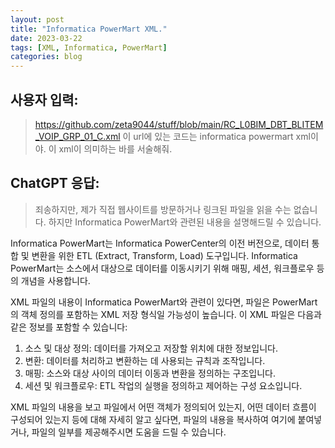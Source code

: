 ```yaml
---
layout: post
title: "Informatica PowerMart XML."
date: 2023-03-22
tags: [XML, Informatica, PowerMart]
categories: blog
---
```


## 사용자 입력:
> https://github.com/zeta9044/stuff/blob/main/RC_L0BIM_DBT_BLITEM_VOIP_GRP_01_C.xml  이 url에 있는 코드는 informatica powermart xml이야. 이 xml이 의미하는 바를 서술해줘.

## ChatGPT 응답:
> 죄송하지만, 제가 직접 웹사이트를 방문하거나 링크된 파일을 읽을 수는 없습니다. 하지만 Informatica PowerMart와 관련된 내용을 설명해드릴 수 있습니다.

Informatica PowerMart는 Informatica PowerCenter의 이전 버전으로, 데이터 통합 및 변환을 위한 ETL (Extract, Transform, Load) 도구입니다. Informatica PowerMart는 소스에서 대상으로 데이터를 이동시키기 위해 매핑, 세션, 워크플로우 등의 개념을 사용합니다.

XML 파일의 내용이 Informatica PowerMart와 관련이 있다면, 파일은 PowerMart의 객체 정의를 포함하는 XML 저장 형식일 가능성이 높습니다. 이 XML 파일은 다음과 같은 정보를 포함할 수 있습니다:

1. 소스 및 대상 정의: 데이터를 가져오고 저장할 위치에 대한 정보입니다.
2. 변환: 데이터를 처리하고 변환하는 데 사용되는 규칙과 조작입니다.
3. 매핑: 소스와 대상 사이의 데이터 이동과 변환을 정의하는 구조입니다.
4. 세션 및 워크플로우: ETL 작업의 실행을 정의하고 제어하는 구성 요소입니다.

XML 파일의 내용을 보고 파일에서 어떤 객체가 정의되어 있는지, 어떤 데이터 흐름이 구성되어 있는지 등에 대해 자세히 알고 싶다면, 파일의 내용을 복사하여 여기에 붙여넣거나, 파일의 일부를 제공해주시면 도움을 드릴 수 있습니다.

